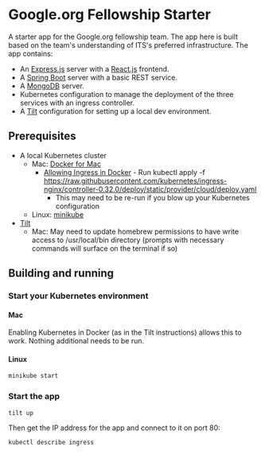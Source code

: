 # Google.org Fellowship Starter

A starter app for the Google.org fellowship team. The app here is built based
on the team's understanding of ITS's preferred infrastructure. The app contains:

  * An [Express.js](http://expressjs.com/) server with a
    [React.js](https://reactjs.org/) frontend.
  * A [Spring Boot](https://spring.io/projects/spring-boot) server with a basic
    REST service.
  * A [MongoDB](https://www.mongodb.com/) server.
  * Kubernetes configuration to manage the deployment of the three services with
    an ingress controller.
  * A [Tilt](https://tilt.dev) configuration for setting up a local dev
    environment.

## Prerequisites

  * A local Kubernetes cluster
    * Mac: [Docker for Mac](https://docs.docker.com/docker-for-mac/install/)
      * [Allowing Ingress in Docker](https://kubernetes.github.io/ingress-nginx/deploy/#docker-for-mac) - Run kubectl apply -f https://raw.githubusercontent.com/kubernetes/ingress-nginx/controller-0.32.0/deploy/static/provider/cloud/deploy.yaml
        * This may need to be re-run if you blow up your Kubernetes configuration 
    * Linux: [minikube](https://minikube.sigs.k8s.io/docs/start/)
  * [Tilt](https://docs.tilt.dev/install.html)
    * Mac: May need to update homebrew permissions to have write access to /usr/local/bin directory (prompts with necessary commands will surface on the terminal if so)

## Building and running

### Start your Kubernetes environment

#### Mac

Enabling Kubernetes in Docker (as in the Tilt instructions) allows this to work. Nothing additional needs to be run.

#### Linux

```bash
minikube start
```

### Start the app

```
tilt up
```

Then get the IP address for the app and connect to it on port 80:
```
kubectl describe ingress
```
